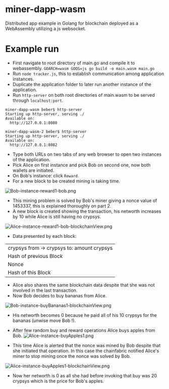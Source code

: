 # miner-dapp-wasm
Distributed app example in Golang for blockchain deployed as a WebAssembly utilizing a js websocket.



# Example run

- First navigate to root directory of main.go and compile it to webassembly.
`GOARCH=wasm GOOS=js go build -o main.wasm main.go`
- Run `node tracker.js`, this to establish communication among application instances.
- Duplicate the application folder to later run another instance of the application.
- Run `http-server` on both root directories of main.wasm to be served through `localhost:port`.
```
miner-dapp-wasm beber$ http-server
Starting up http-server, serving ./
Available on:
  http://127.0.0.1:8080
  
miner-dapp-wasm-2 beber$ http-server
Starting up http-server, serving ./
Available on:
  http://127.0.0.1:8082
```
- Type both URLs on two tabs of any web browser to open two instances of the application.
- Pick Alice on first instance and pick Bob on second one, now both wallets are initiated.
- On Bob's instance: click `Reward`.
 - For a new block to be created mining is taking time.
 
 ![Bob-instance-reward1-bob.png](https://ucarecdn.com/bf175e07-6954-4f66-becb-d4fe929864aa/)
 
 - This mining problem is solved by Bob's miner giving a nonce value of 1453337, this is explained thoroughly on part 2.
 - A new block is created showing the transaction, his networth increases by 10 while Alice is still having no crypsys.
 
 ![Alice-instance-reward1-bob-blockchainView.png](https://ucarecdn.com/40e9ca29-5ab2-4b36-95c0-949f581a618f/)
 
 - Data presented by each block: 
 
 |                                            |
 | ------------------------------------------ |
 | crypsys from -> crypsys to: amount crypsys |
 | Hash of previous Block                     |
 | Nonce                                      |
 | Hash of this Block                         |
 

 - Alice also shares the same blockchain data despite that she was not involved in the last transaction.
 - Now Bob decides to buy bananas from Alice.
 
 ![Bob-instance-buyBananas1-blockchainView.png](https://ucarecdn.com/df440403-5a76-47aa-bfb8-2c3e165531a1/)
 
 - His networth becomes 0 because he paid all of his 10 crypsys for the bananas (unwise move Bob !).
 - After few random buy and reward operations Alice buys apples from Bob.
 ![Alice-instance-buyApples1.png](https://ucarecdn.com/2cfac6aa-d78f-4d0b-a208-86aa9d649615/)
 
 - This time Alice is alerted that the nonce was mined by Bob despite that she initiated that operation. In this case the chainfabric notified Alice's miner to stop mining once the nonce was solved by Bob.
 
  ![Alice-instance-buyApples1-blockchainView.png](https://ucarecdn.com/5f3cfe8f-3b89-49f8-83ec-29fbb8933084/)
  
  - Now her networth is 0 as all she had before invoking that buy was 20 crypsys which is the price for Bob's apples.
